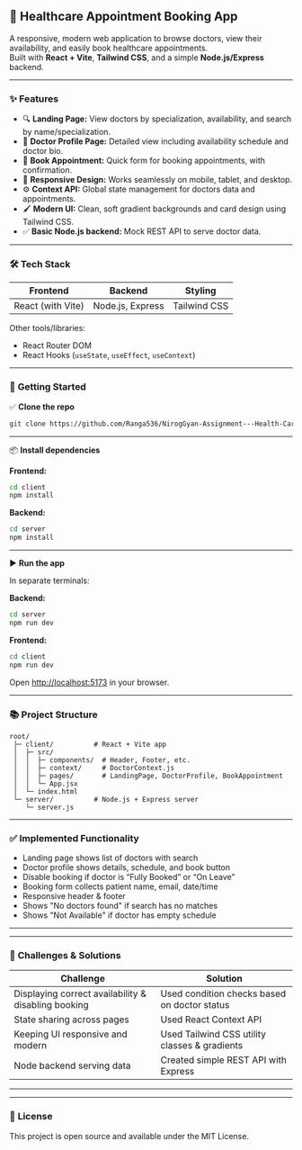 ## 📌 **Healthcare Appointment Booking App**

A responsive, modern web application to browse doctors, view their availability, and easily book healthcare appointments.  
Built with **React + Vite**, **Tailwind CSS**, and a simple **Node.js/Express** backend.

---

### ✨ **Features**

- 🔍 **Landing Page:** View doctors by specialization, availability, and search by name/specialization.
- 📄 **Doctor Profile Page:** Detailed view including availability schedule and doctor bio.
- 📅 **Book Appointment:** Quick form for booking appointments, with confirmation.
- 📱 **Responsive Design:** Works seamlessly on mobile, tablet, and desktop.
- ⚙ **Context API:** Global state management for doctors data and appointments.
- 🖌 **Modern UI:** Clean, soft gradient backgrounds and card design using Tailwind CSS.
- ✅ **Basic Node.js backend:** Mock REST API to serve doctor data.

---

### 🛠 **Tech Stack**

| Frontend           | Backend        | Styling      |
| ------------------ | -------------- | ------------ |
| React (with Vite)  | Node.js, Express | Tailwind CSS |

Other tools/libraries:

- React Router DOM
- React Hooks (`useState`, `useEffect`, `useContext`)

---

### 🚀 **Getting Started**

✅ **Clone the repo**

```bash
git clone https://github.com/Ranga536/NirogGyan-Assignment---Health-Care-App.git

```

---

📦 **Install dependencies**

**Frontend:**

```bash
cd client
npm install
```

**Backend:**

```bash
cd server
npm install
```

---

▶ **Run the app**

In separate terminals:

**Backend:**

```bash
cd server
npm run dev
```

**Frontend:**

```bash
cd client
npm run dev
```

Open [http://localhost:5173](http://localhost:5173) in your browser.

---

### 📚 **Project Structure**

```
root/
 ├─ client/          # React + Vite app
 │  ├─ src/
 │  │  ├─ components/  # Header, Footer, etc.
 │  │  ├─ context/     # DoctorContext.js
 │  │  ├─ pages/       # LandingPage, DoctorProfile, BookAppointment
 │  │  └─ App.jsx
 │  └─ index.html
 └─ server/          # Node.js + Express server         
    └─ server.js
```

---

### ✅ **Implemented Functionality**

- Landing page shows list of doctors with search
- Doctor profile shows details, schedule, and book button
- Disable booking if doctor is “Fully Booked” or “On Leave”
- Booking form collects patient name, email, date/time
- Responsive header & footer
- Shows "No doctors found" if search has no matches
- Shows "Not Available" if doctor has empty schedule

---


---

### 🧩 **Challenges & Solutions**

| Challenge                                   | Solution                                              |
| ------------------------------------------- | ----------------------------------------------------- |
| Displaying correct availability & disabling booking | Used condition checks based on doctor status |
| State sharing across pages                  | Used React Context API                                 |
| Keeping UI responsive and modern            | Used Tailwind CSS utility classes & gradients         |
| Node backend serving data                   | Created simple REST API with Express                  |

---



---

### 📄 **License**

This project is open source and available under the MIT License.